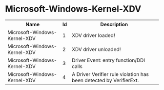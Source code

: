 # Microsoft-Windows-Kernel-XDV

<table>
<colgroup><col/><col/><col/></colgroup>
<tr><th>Name</th><th>Id</th><th>Description</th></tr>
<tr><td>Microsoft-Windows-Kernel-XDV</td><td>1</td><td>XDV driver loaded!</td></tr>
<tr><td>Microsoft-Windows-Kernel-XDV</td><td>2</td><td>XDV driver unloaded!</td></tr>
<tr><td>Microsoft-Windows-Kernel-XDV</td><td>3</td><td>Driver Event: entry function/DDI calls</td></tr>
<tr><td>Microsoft-Windows-Kernel-XDV</td><td>4</td><td>A Driver Verifier rule violation has been detected by VerifierExt.</td></tr>
</table>
